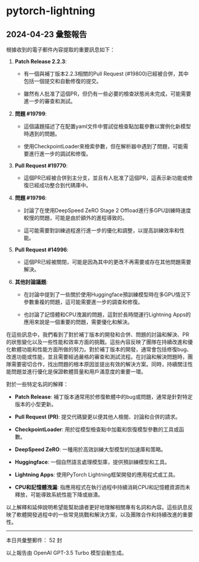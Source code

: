 # pytorch-lightning

## 2024-04-23 彙整報告

根據收到的電子郵件內容提取的重要訊息如下：



1. **Patch Release 2.2.3**:

   - 有一個與補丁版本2.2.3相關的Pull Request (#19800)已經被合併，其中包括一個提交和自動修復的提交。

   - 雖然有人批准了這個PR，但仍有一些必要的檢查狀態尚未完成，可能需要進一步的審查和測試。



2. **問題 #19799**:

   - 這個議題描述了在配置yaml文件中嘗試從檢查點加載參數以實例化新模型時遇到的問題。

   - 使用CheckpointLoader來檢索參數，但在解析器中遇到了問題，可能需要進行進一步的調試和修復。



3. **Pull Request #19770**:

   - 這個PR已經被合併到主分支，並且有人批准了這個PR，這表示新功能或修復已經成功整合到代碼庫中。



4. **問題 #19796**:

   - 討論了在使用DeepSpeed ZeRO Stage 2 Offload進行多GPU訓練時速度較慢的問題，可能是由於額外的進程導致的。

   - 這可能需要對訓練過程進行進一步的優化和調整，以提高訓練效率和性能。



5. **Pull Request #14996**:

   - 這個PR已經被關閉，可能是因為其中的更改不再需要或存在其他問題需要解決。



6. **其他討論議題**:

   - 在討論中提到了一些關於使用Huggingface預訓練模型時在多GPU情況下參數重複的問題，這可能需要進一步的調查和修復。

   - 也討論了記憶體和CPU洩漏的問題，這對於長時間運行Lightning Apps的應用來說是一個重要的問題，需要優化和解決。



在這些訊息中，我們看到了對於補丁版本的開發和合併、問題的討論和解決、PR的狀態變化以及一些性能和效率方面的挑戰。這些內容反映了團隊在持續改進和優化軟體功能和性能方面所做的努力。對於補丁版本的開發，通常會包括修復bug、改進功能或性能，並且需要經過嚴格的審查和測試流程。在討論和解決問題時，團隊需要密切合作，找出問題的根本原因並提出有效的解決方案。同時，持續關注性能問題並進行優化是保證軟體質量和用戶滿意度的重要一環。



對於一些特定名詞的解釋：

- **Patch Release**: 補丁版本通常用於修復軟體中的bug或問題，通常是針對特定版本的小型更新。

- **Pull Request (PR)**: 提交代碼變更以便其他人檢閱、討論和合併的請求。

- **CheckpointLoader**: 用於從模型檢查點中加載和恢復模型參數的工具或函數。

- **DeepSpeed ZeRO**: 一種用於高效訓練大型模型的加速庫和策略。

- **Huggingface**: 一個自然語言處理模型庫，提供預訓練模型和工具。

- **Lightning Apps**: 使用PyTorch Lightning框架開發的應用程式或工具。

- **CPU和記憶體洩漏**: 指應用程式在執行過程中持續消耗CPU和記憶體資源而未釋放，可能導致系統性能下降或崩潰。



以上解釋和延伸說明希望能幫助讀者更好地理解相關專有名詞和內容。這些訊息反映了軟體開發過程中的一些常見挑戰和解決方案，以及團隊合作和持續改進的重要性。



---



本日共彙整郵件： 52 封



以上報告由 OpenAI GPT-3.5 Turbo 模型自動生成。